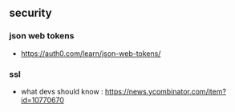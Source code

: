 ## security

### json web tokens
- https://auth0.com/learn/json-web-tokens/

### ssl
- what devs should know : https://news.ycombinator.com/item?id=10770670
